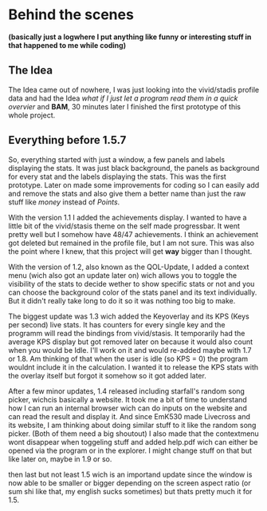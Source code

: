 # Behind the scenes
**(basically just a logwhere I put anything like funny or interesting stuff in that happened to me while coding)**

## The Idea

The Idea came out of nowhere, I was just looking into the vivid/stadis
profile data and had the Idea *what if I just let a program read them in a
quick overvier* and **BAM**, 30 minutes later I finished the first prototype of
this whole project.


## Everything before 1.5.7

So, everything started with just a window, a few panels and labels
displaying the stats. It was just black background, the panels as background
for every stat and the labels displaying the stats. This was the
first prototype. Later on made some improvements for coding so I can easily
add and remove the stats and also give them a better name than just the raw
stuff like *money* instead of *Points*.

With the version 1.1 I added the achievements display. I wanted to
have a little bit of the vivid/stasis theme on the self made progressbar.
It went pretty well but I somehow have 48/47 achievements. I think an achievement
got deleted but remained in the profile file, but I am not sure.
This was also the point where I knew, that this project will get **way**
bigger than I thought.

With the version of 1.2, also known as the QOL-Update, I added a context menu
(wich also got an update later on) wich allows you to toggle the visibility
of the stats to decide wether to show specific stats or not and you can
choose the background color of the stats panel and its text individually.
But it didn't really take long to do it so it was nothing too big to make.

The biggest update was 1.3 wich added the Keyoverlay and its KPS (Keys per
second) live stats. It has counters for every single key and the programm will
read the bindings from vivid/stasis. It temporarily had the average KPS display
but got removed later on because it would also count when you would be Idle.
I'll work on it and would re-added maybe with 1.7 or 1.8. Am thinking of
that when the user is idle (so KPS = 0) the program wouldnt include it in the
calculation. I wanted it to release the KPS stats with the overlay itself but
forgot it somehow so it got added later.

After a few minor updates, 1.4 released including starfall's random song picker,
wichcis basically a website. It took me a bit of time to understand how I can
run an internal browser wich can do inputs on the website and can read the
result and display it. And since EmK530 made Livecross and its website, I am
thinking about doing similar stuff to it like the random song picker. (Both
of them need a big shoutout) I also made that the contextmenu wont disappear
when toggeling stuff and added help.pdf wich can either be opened via the
program or in the explorer. I might change stuff on that but like later on,
maybe in 1.9 or so.

then last but not least 1.5 wich is an importand update since the window is now
able to be smaller or bigger depending on the screen aspect ratio (or sum shi
like that, my english sucks sometimes) but thats pretty much it for 1.5.
